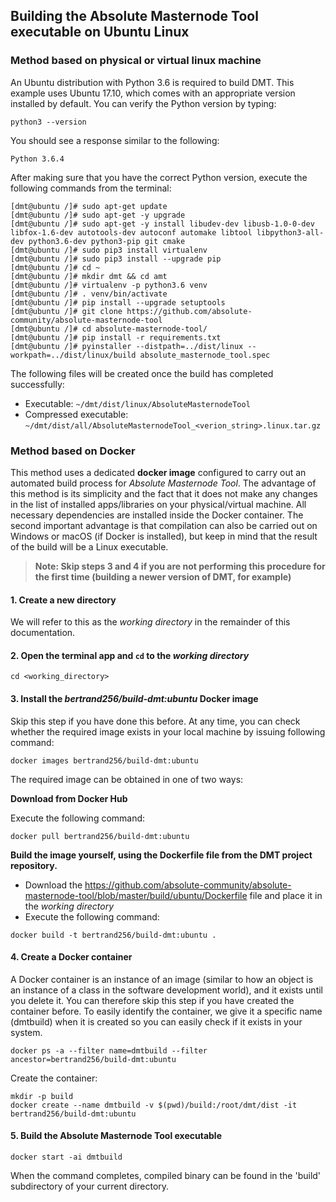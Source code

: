 ## Building the Absolute Masternode Tool executable on Ubuntu Linux

### Method based on physical or virtual linux machine

An Ubuntu distribution with Python 3.6 is required to build DMT. This example uses Ubuntu 17.10, which comes with an appropriate version installed by default. You can verify the Python version by typing:

```
python3 --version
```

You should see a response similar to the following:

  `Python 3.6.4`

After making sure that you have the correct Python version, execute the following commands from the terminal:

```
[dmt@ubuntu /]# sudo apt-get update
[dmt@ubuntu /]# sudo apt-get -y upgrade
[dmt@ubuntu /]# sudo apt-get -y install libudev-dev libusb-1.0-0-dev libfox-1.6-dev autotools-dev autoconf automake libtool libpython3-all-dev python3.6-dev python3-pip git cmake
[dmt@ubuntu /]# sudo pip3 install virtualenv
[dmt@ubuntu /]# sudo pip3 install --upgrade pip
[dmt@ubuntu /]# cd ~
[dmt@ubuntu /]# mkdir dmt && cd amt
[dmt@ubuntu /]# virtualenv -p python3.6 venv
[dmt@ubuntu /]# . venv/bin/activate
[dmt@ubuntu /]# pip install --upgrade setuptools
[dmt@ubuntu /]# git clone https://github.com/absolute-community/absolute-masternode-tool
[dmt@ubuntu /]# cd absolute-masternode-tool/
[dmt@ubuntu /]# pip install -r requirements.txt
[dmt@ubuntu /]# pyinstaller --distpath=../dist/linux --workpath=../dist/linux/build absolute_masternode_tool.spec
```

The following files will be created once the build has completed successfully:

* Executable: `~/dmt/dist/linux/AbsoluteMasternodeTool`
* Compressed executable: `~/dmt/dist/all/AbsoluteMasternodeTool_<verion_string>.linux.tar.gz`


### Method based on Docker

This method uses a dedicated **docker image** configured to carry out an automated build process for *Absolute Masternode Tool*. The advantage of this method is its simplicity and the fact that it does not make any changes in the list of installed apps/libraries on your physical/virtual machine. All necessary dependencies are installed inside the Docker container. The second important advantage is that compilation can also be carried out on Windows or macOS (if Docker is installed), but keep in mind that the result of the build will be a Linux executable.

> **Note: Skip steps 3 and 4 if you are not performing this procedure for the first time (building a newer version of DMT, for example)**

#### 1. Create a new directory
We will refer to this as the *working directory* in the remainder of this documentation.

#### 2. Open the terminal app and `cd` to the *working directory*

```
cd <working_directory>
```

#### 3. Install the *bertrand256/build-dmt:ubuntu* Docker image

Skip this step if you have done this before. At any time, you can check whether the required image exists in your local machine by issuing following command:

```
docker images bertrand256/build-dmt:ubuntu
```

The required image can be obtained in one of two ways:

**Download from Docker Hub**

Execute the following command:

```
docker pull bertrand256/build-dmt:ubuntu
```

**Build the image yourself, using the Dockerfile file from the DMT project repository.** 

* Download the https://github.com/absolute-community/absolute-masternode-tool/blob/master/build/ubuntu/Dockerfile file and place it in the *working directory*
* Execute the following command:
```
docker build -t bertrand256/build-dmt:ubuntu .
```

#### 4. Create a Docker container

A Docker container is an instance of an image (similar to how an object is an instance of a class in the software development world), and it exists until you delete it. You can therefore skip this step if you have created the container before. To easily identify the container, we give it a specific name (dmtbuild) when it is created so you can easily check if it exists in your system.

```
docker ps -a --filter name=dmtbuild --filter ancestor=bertrand256/build-dmt:ubuntu
```
Create the container:

``` 
mkdir -p build
docker create --name dmtbuild -v $(pwd)/build:/root/dmt/dist -it bertrand256/build-dmt:ubuntu
```

#### 5. Build the Absolute Masternode Tool executable

```
docker start -ai dmtbuild
```

When the command completes, compiled binary can be found in the 'build' subdirectory of your current directory.
